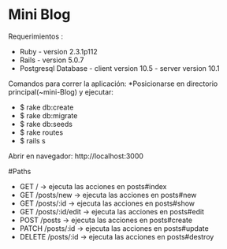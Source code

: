 # Mini Blog

Requerimientos : 

* Ruby - version 2.3.1p112 
* Rails - version 5.0.7
* Postgresql Database - client version 10.5
                      - server version 10.1

Comandos para correr la aplicación:
  *Posicionarse en directorio principal(~mini-Blog) y ejecutar:
  * $ rake db:create 
  * $ rake db:migrate 
  * $ rake db:seeds
  * $ rake routes
  * $ rails s 
  
Abrir en navegador: http://localhost:3000

#Paths 

* GET /  -> ejecuta las acciones en posts#index 
* GET /posts/new  -> ejecuta las acciones en posts#new 
* GET /posts/:id  -> ejecuta las acciones en posts#show 
* GET /posts/:id/edit  -> ejecuta las acciones en posts#edit 
* POST /posts  -> ejecuta las acciones en posts#create 
* PATCH /posts/:id  -> ejecuta las acciones en posts#update 
* DELETE /posts/:id  -> ejecuta las acciones en posts#destroy 
